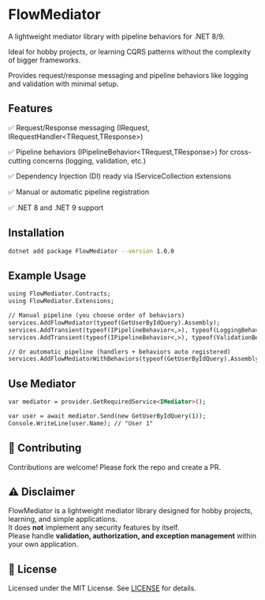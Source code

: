 # FlowMediator
A lightweight mediator library with pipeline behaviors for .NET 8/9.

Ideal for hobby projects, or learning CQRS patterns without the complexity of bigger frameworks.

Provides request/response messaging and pipeline behaviors like logging and validation with minimal setup.

## Features

✅ Request/Response messaging (IRequest<TResponse>, IRequestHandler<TRequest,TResponse>)

✅ Pipeline behaviors (IPipelineBehavior<TRequest,TResponse>) for cross-cutting concerns (logging, validation, etc.)

✅ Dependency Injection (DI) ready via IServiceCollection extensions

✅ Manual or automatic pipeline registration

✅ .NET 8 and .NET 9 support

## Installation
```bash
dotnet add package FlowMediator --version 1.0.0
```

## Example Usage
```markdown
using FlowMediator.Contracts;
using FlowMediator.Extensions;

// Manual pipeline (you choose order of behaviors)
services.AddFlowMediator(typeof(GetUserByIdQuery).Assembly);
services.AddTransient(typeof(IPipelineBehavior<,>), typeof(LoggingBehavior<,>));
services.AddTransient(typeof(IPipelineBehavior<,>), typeof(ValidationBehavior<,>));

// Or automatic pipeline (handlers + behaviors auto registered)
services.AddFlowMediatorWithBehaviors(typeof(GetUserByIdQuery).Assembly);
```

## Use Mediator
```markdown
var mediator = provider.GetRequiredService<IMediator>();

var user = await mediator.Send(new GetUserByIdQuery(1));
Console.WriteLine(user.Name); // "User 1"
```

## 🤝 Contributing
Contributions are welcome! Please fork the repo and create a PR.

## ⚠️ Disclaimer

FlowMediator is a lightweight mediator library designed for hobby projects, learning, and simple applications.  
It does **not** implement any security features by itself.  
Please handle **validation, authorization, and exception management** within your own application.

## 📜 License
Licensed under the MIT License. See [LICENSE](./LICENSE) for details.

